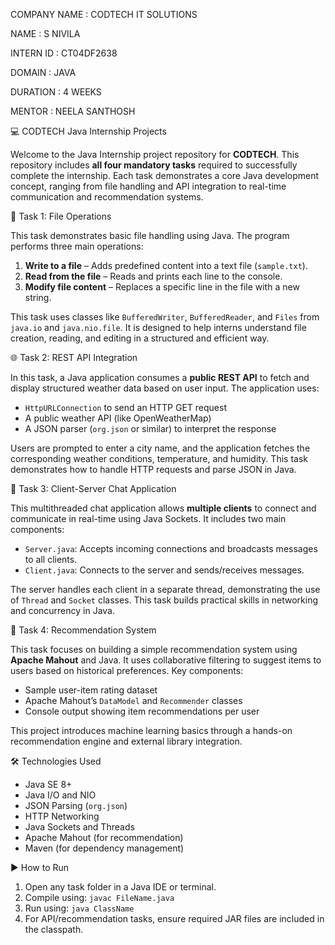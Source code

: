 COMPANY NAME : CODTECH IT SOLUTIONS

NAME : S NIVILA

INTERN ID : CT04DF2638

DOMAIN : JAVA

DURATION : 4 WEEKS

MENTOR : NEELA SANTHOSH


💻 CODTECH Java Internship Projects

Welcome to the Java Internship project repository for **CODTECH**. This repository includes **all four mandatory tasks** required to successfully complete the internship. Each task demonstrates a core Java development concept, ranging from file handling and API integration to real-time communication and recommendation systems.


📁 Task 1: File Operations

This task demonstrates basic file handling using Java. The program performs three main operations:

1. **Write to a file** – Adds predefined content into a text file (`sample.txt`).
2. **Read from the file** – Reads and prints each line to the console.
3. **Modify file content** – Replaces a specific line in the file with a new string.

This task uses classes like `BufferedWriter`, `BufferedReader`, and `Files` from `java.io` and `java.nio.file`. It is designed to help interns understand file creation, reading, and editing in a structured and efficient way.


🌐 Task 2: REST API Integration

In this task, a Java application consumes a **public REST API** to fetch and display structured weather data based on user input. The application uses:

- `HttpURLConnection` to send an HTTP GET request
- A public weather API (like OpenWeatherMap)
- A JSON parser (`org.json` or similar) to interpret the response

Users are prompted to enter a city name, and the application fetches the corresponding weather conditions, temperature, and humidity. This task demonstrates how to handle HTTP requests and parse JSON in Java.


📡 Task 3: Client-Server Chat Application

This multithreaded chat application allows **multiple clients** to connect and communicate in real-time using Java Sockets. It includes two main components:

- `Server.java`: Accepts incoming connections and broadcasts messages to all clients.
- `Client.java`: Connects to the server and sends/receives messages.

The server handles each client in a separate thread, demonstrating the use of `Thread` and `Socket` classes. This task builds practical skills in networking and concurrency in Java.

🎯 Task 4: Recommendation System

This task focuses on building a simple recommendation system using **Apache Mahout** and Java. It uses collaborative filtering to suggest items to users based on historical preferences. Key components:

- Sample user-item rating dataset
- Apache Mahout’s `DataModel` and `Recommender` classes
- Console output showing item recommendations per user

This project introduces machine learning basics through a hands-on recommendation engine and external library integration.


🛠 Technologies Used

- Java SE 8+
- Java I/O and NIO
- JSON Parsing (`org.json`)
- HTTP Networking
- Java Sockets and Threads
- Apache Mahout (for recommendation)
- Maven (for dependency management)


▶️ How to Run

1. Open any task folder in a Java IDE or terminal.
2. Compile using: `javac FileName.java`
3. Run using: `java ClassName`
4. For API/recommendation tasks, ensure required JAR files are included in the classpath.

